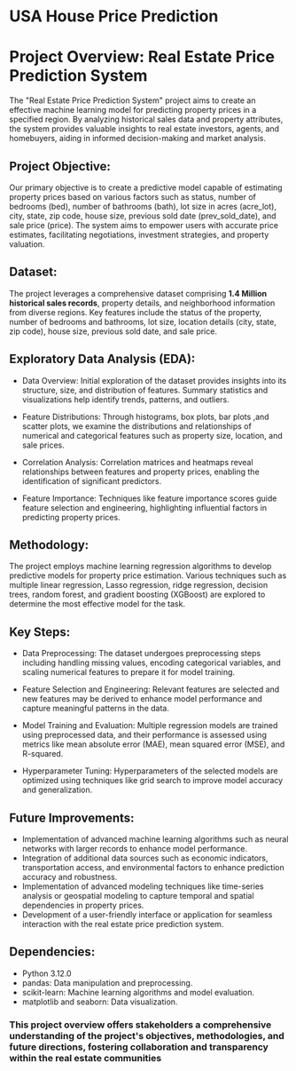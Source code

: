 # USA House Price Prediction #

# Project Overview: Real Estate Price Prediction System
The "Real Estate Price Prediction System" project aims to create an effective machine learning model for predicting property prices in a specified region. By analyzing historical sales data and property attributes, the system provides valuable insights to real estate investors, agents, and homebuyers, aiding in informed decision-making and market analysis.

## Project Objective:

Our primary objective is to create a predictive model capable of estimating property prices based on various factors such as status, number of bedrooms (bed), number of bathrooms (bath), lot size in acres (acre_lot), city, state, zip code, house size, previous sold date (prev_sold_date), and sale price (price). The system aims to empower users with accurate price estimates, facilitating negotiations, investment strategies, and property valuation.

## Dataset:

The project leverages a comprehensive dataset comprising **1.4 Million historical sales records**, property details, and neighborhood information from diverse regions. Key features include the status of the property, number of bedrooms and bathrooms, lot size, location details (city, state, zip code), house size, previous sold date, and sale price.

## Exploratory Data Analysis (EDA):

* Data Overview: Initial exploration of the dataset provides insights into its structure, size, and distribution of features. Summary statistics and visualizations help identify trends, patterns, and outliers.

* Feature Distributions: Through histograms, box plots, bar plots ,and scatter plots, we examine the distributions and relationships of numerical and categorical features such as property size, location, and sale prices.

* Correlation Analysis: Correlation matrices and heatmaps reveal relationships between features and property prices, enabling the identification of significant predictors.

* Feature Importance: Techniques like feature importance scores guide feature selection and engineering, highlighting influential factors in predicting property prices.

## Methodology:
The project employs machine learning regression algorithms to develop predictive models for property price estimation. Various techniques such as multiple linear regression, Lasso regression, ridge regression, decision trees, random forest, and gradient boosting (XGBoost) are explored to determine the most effective model for the task.

## Key Steps:

* Data Preprocessing: The dataset undergoes preprocessing steps including handling missing values, encoding categorical variables, and scaling numerical features to prepare it for model training.

* Feature Selection and Engineering: Relevant features are selected and new features may be derived to enhance model performance and capture meaningful patterns in the data.

* Model Training and Evaluation: Multiple regression models are trained using preprocessed data, and their performance is assessed using metrics like mean absolute error (MAE), mean squared error (MSE), and R-squared.

* Hyperparameter Tuning: Hyperparameters of the selected models are optimized using techniques like grid search to improve model accuracy and generalization.

## Future Improvements:

- Implementation of advanced machine learning algorithms such as neural networks with larger records to enhance model performance.
- Integration of additional data sources such as economic indicators, transportation access, and environmental factors to enhance prediction accuracy and robustness.
- Implementation of advanced modeling techniques like time-series analysis or geospatial modeling to capture temporal and spatial dependencies in property prices.
- Development of a user-friendly interface or application for seamless interaction with the real estate price prediction system.

## Dependencies:

* Python 3.12.0
* pandas: Data manipulation and preprocessing.
* scikit-learn: Machine learning algorithms and model evaluation.
* matplotlib and seaborn: Data visualization.

### **This project overview offers stakeholders a comprehensive understanding of the project's objectives, methodologies, and future directions, fostering collaboration and transparency within the real estate communities**
